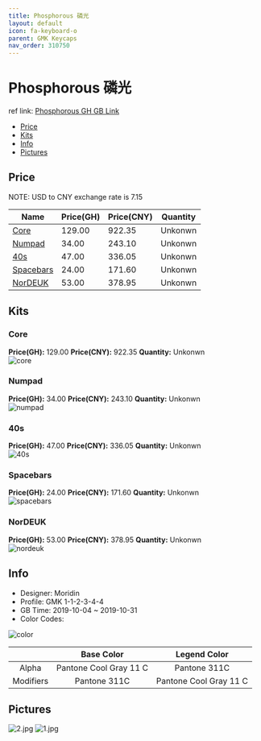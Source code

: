 ```yaml
---
title: Phosphorous 磷光
layout: default
icon: fa-keyboard-o
parent: GMK Keycaps
nav_order: 310750
---
```


# Phosphorous 磷光

ref link: [Phosphorous GH GB Link](https://geekhack.org/index.php?topic=102762.0)

* [Price](#price)  
* [Kits](#kits)  
* [Info](#info)  
* [Pictures](#pictures)  


## Price  
NOTE: USD to CNY exchange rate is 7.15

| Name          | Price(GH)    |  Price(CNY) | Quantity |
| ------------- | ------------ |  ---------- | -------- |
|[Core](#core)|129.00|922.35|Unkonwn|
|[Numpad](#numpad)|34.00|243.10|Unkonwn|
|[40s](#40s)|47.00|336.05|Unkonwn|
|[Spacebars](#spacebars)|24.00|171.60|Unkonwn|
|[NorDEUK](#nordeuk)|53.00|378.95|Unkonwn|


## Kits  
### Core  
**Price(GH):** 129.00    **Price(CNY):** 922.35    **Quantity:** Unkonwn  
<img src="{{ 'assets/images/gmk-keycaps/phosphorous/kits_pics/core.png' | relative_url }}" alt="core" class="image featured">

### Numpad  
**Price(GH):** 34.00    **Price(CNY):** 243.10    **Quantity:** Unkonwn  
<img src="{{ 'assets/images/gmk-keycaps/phosphorous/kits_pics/numpad.png' | relative_url }}" alt="numpad" class="image featured">

### 40s  
**Price(GH):** 47.00    **Price(CNY):** 336.05    **Quantity:** Unkonwn  
<img src="{{ 'assets/images/gmk-keycaps/phosphorous/kits_pics/40s.png' | relative_url }}" alt="40s" class="image featured">

### Spacebars  
**Price(GH):** 24.00    **Price(CNY):** 171.60    **Quantity:** Unkonwn  
<img src="{{ 'assets/images/gmk-keycaps/phosphorous/kits_pics/spacebars.png' | relative_url }}" alt="spacebars" class="image featured">

### NorDEUK  
**Price(GH):** 53.00    **Price(CNY):** 378.95    **Quantity:** Unkonwn  
<img src="{{ 'assets/images/gmk-keycaps/phosphorous/kits_pics/nordeuk.png' | relative_url }}" alt="nordeuk" class="image featured">


## Info  
* Designer: Moridin  
* Profile: GMK 1-1-2-3-4-4  
* GB Time: 2019-10-04 ~ 2019-10-31
* Color Codes:  

<img src="{{ 'assets/images/gmk-keycaps/phosphorous/color.png' | relative_url }}" alt="color" class="image featured">

| |Base Color     | Legend Color
| :-------------: | :-------------: | :------------:
|Alpha|Pantone Cool Gray 11 C|Pantone 311C
|Modifiers|Pantone 311C|Pantone Cool Gray 11 C

## Pictures  
<img src="{{ 'assets/images/gmk-keycaps/phosphorous/rendering_pics/2.jpg' | relative_url }}" alt="2.jpg" class="image featured">
<img src="{{ 'assets/images/gmk-keycaps/phosphorous/rendering_pics/1.jpg' | relative_url }}" alt="1.jpg" class="image featured">
